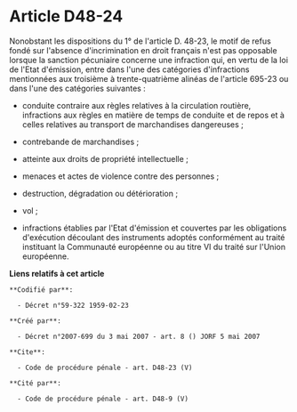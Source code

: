 # Article D48-24

Nonobstant les dispositions du 1° de l'article D. 48-23, le motif de refus fondé sur l'absence d'incrimination en droit
français n'est pas opposable lorsque la sanction pécuniaire concerne une infraction qui, en vertu de la loi de l'Etat
d'émission, entre dans l'une des catégories d'infractions mentionnées aux troisième à trente-quatrième alinéas de l'article
695-23 ou dans l'une des catégories suivantes :

- conduite contraire aux règles relatives à la circulation routière, infractions aux règles en matière de temps de conduite
et de repos et à celles relatives au transport de marchandises dangereuses ;

- contrebande de marchandises ;

- atteinte aux droits de propriété intellectuelle ;

- menaces et actes de violence contre des personnes ;

- destruction, dégradation ou détérioration ;

- vol ;

- infractions établies par l'Etat d'émission et couvertes par les obligations d'exécution découlant des instruments adoptés
conformément au traité instituant la Communauté européenne ou au titre VI du traité sur l'Union européenne.

**Liens relatifs à cet article**

	**Codifié par**:

	  - Décret n°59-322 1959-02-23

	**Créé par**:

	  - Décret n°2007-699 du 3 mai 2007 - art. 8 () JORF 5 mai 2007

	**Cite**:

	  - Code de procédure pénale - art. D48-23 (V)

	**Cité par**:

	  - Code de procédure pénale - art. D48-9 (V)
